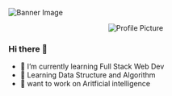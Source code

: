 ![Banner Image]()

<p align="center">
  <img src="https://ibugithub.github.io/myReadme.md-imgages/img.png" alt="Profile Picture">
</p>


### Hi there 👋
- 🌱 I’m currently learning Full Stack Web Dev
- 🌱 Learning Data Structure and Algorithm
- 🔭 want to work on Aritficial intelligence

<!--
**ibugithub/ibugithub** is a ✨ _special_ ✨ repository because its `README.md` (this file) appears on your GitHub profile.

Here are some ideas to get you started:

- 👯 I’m looking to collaborate on ...
- 🤔 I’m looking for help with ...
- 💬 Ask me about ...
- 📫 How to reach me: ...
- 😄 Pronouns: ...
- ⚡ Fun fact: ...
-->

